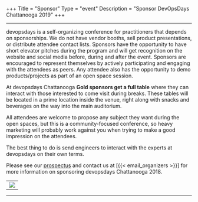 +++
Title = "Sponsor"
Type = "event"
Description = "Sponsor DevOpsDays Chattanooga 2019"
+++

<hr>
devopsdays is a self-organizing conference for practitioners that depends on sponsorships. We do not have vendor booths, sell product presentations, or distribute attendee contact lists. Sponsors have the opportunity to have short elevator pitches during the program and will get recognition on the website and social media before, during and after the event. Sponsors are encouraged to represent themselves by actively participating and engaging with the attendees as peers. Any attendee also has the opportunity to demo products/projects as part of an open space session.
<p>
At devopsdays Chattanooga <strong>Gold sponsors get a full table</strong> where they can interact with those interested to come visit during breaks. These tables will be located in a prime location inside the venue, right along with snacks and beverages on the way into the main auditorium.
<p>
All attendees are welcome to propose any subject they want during the open spaces, but this is a community-focused conference, so heavy marketing will probably work against you when trying to make a good impression on the attendees.
<p>
The best thing to do is send engineers to interact with the experts at devopsdays on their own terms.
<p>

<p>Please see our <a href="/events/2019-chattanooga/devopsdays-chattanooga-2019-prospectus.pdf">prospectus</a> and contact us at [{{< email_organizers >}}] for more information on sponsoring devopsdays Chattanooga 2018.

<p>

<table style="text-align:center">
  <tr>
    <td colspan="3">
      <img src="/events/2019-chattanooga/chattanooga-2019-sponsor-levels.png" />
    </td>
  </tr>
</table>

<hr/>
